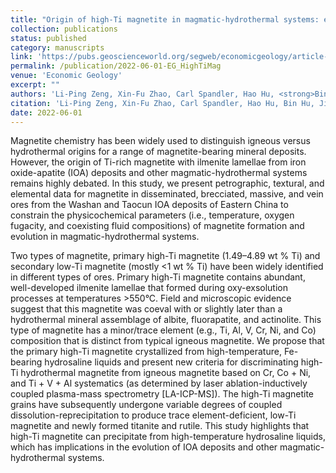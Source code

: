 ```yaml
---
title: "Origin of high-Ti magnetite in magmatic-hydrothermal systems: evidence from iron oxide-apatite (IOA) deposits of Eastern China"
collection: publications
status: published
category: manuscripts
link: 'https://pubs.geoscienceworld.org/segweb/economicgeology/article-abstract/117/7/1613/616328/The-Origin-and-Discrimination-of-High-Ti-Magnetite'
permalink: /publication/2022-06-01-EG_HighTiMag
venue: 'Economic Geology'
excerpt: ""
authors: 'Li-Ping Zeng, Xin-Fu Zhao, Carl Spandler, Hao Hu, <strong>Bin Hu</strong>, Jian-Wei Li, Yi Hu'
citation: 'Li-Ping Zeng, Xin-Fu Zhao, Carl Spandler, Hao Hu, Bin Hu, Jian-Wei Li, Yi Hu; ORIGIN OF HIGH-Ti MAGNETITE IN MAGMATIC-HYDROTHERMAL SYSTEMS: EVIDENCE FROM IRON OXIDE-APATITE (IOA) DEPOSITS OF EASTERN CHINA. Economic Geology 2022; 117 (4): 923–942. doi: https://doi.org/10.5382/econgeo.4901'
date: 2022-06-01
---
```


Magnetite chemistry has been widely used to distinguish igneous versus hydrothermal origins for a range of magnetite-bearing mineral deposits. However, the origin of Ti-rich magnetite with ilmenite lamellae from iron oxide-apatite (IOA) deposits and other magmatic-hydrothermal systems remains highly debated. In this study, we present petrographic, textural, and elemental data for magnetite in disseminated, brecciated, massive, and vein ores from the Washan and Taocun IOA deposits of Eastern China to constrain the physicochemical parameters (i.e., temperature, oxygen fugacity, and coexisting fluid compositions) of magnetite formation and evolution in magmatic-hydrothermal systems.

Two types of magnetite, primary high-Ti magnetite (1.49–4.89 wt % Ti) and secondary low-Ti magnetite (mostly <1 wt % Ti) have been widely identified in different types of ores. Primary high-Ti magnetite contains abundant, well-developed ilmenite lamellae that formed during oxy-exsolution processes at temperatures >550°C. Field and microscopic evidence suggest that this magnetite was coeval with or slightly later than a hydrothermal mineral assemblage of albite, fluorapatite, and actinolite. This type of magnetite has a minor/trace element (e.g., Ti, Al, V, Cr, Ni, and Co) composition that is distinct from typical igneous magnetite. We propose that the primary high-Ti magnetite crystallized from high-temperature, Fe-bearing hydrosaline liquids and present new criteria for discriminating high-Ti hydrothermal magnetite from igneous magnetite based on Cr, Co + Ni, and Ti + V + Al systematics (as determined by laser ablation-inductively coupled plasma-mass spectrometry [LA-ICP-MS]). The high-Ti magnetite grains have subsequently undergone variable degrees of coupled dissolution-reprecipitation to produce trace element-deficient, low-Ti magnetite and newly formed titanite and rutile. This study highlights that high-Ti magnetite can precipitate from high-temperature hydrosaline liquids, which has implications in the evolution of IOA deposits and other magmatic-hydrothermal systems.

